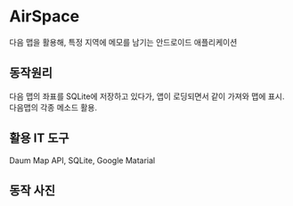 # AirSpace
다음 맵을 활용해, 특정 지역에 메모를 남기는 안드로이드 애플리케이션

## 동작원리
 다음 맵의 좌표를 SQLite에 저장하고 있다가, 앱이 로딩되면서 같이 가져와 맵에 표시. 다음맵의 각종 메소드 활용.

## 활용 IT 도구
 Daum Map API, SQLite, Google Matarial
 
## 동작 사진
